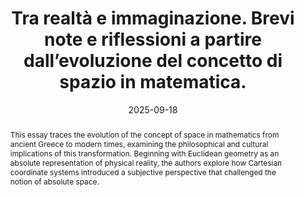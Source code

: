 ---
layout: preprint
title: "Tra realtà e immaginazione. Brevi note e riflessioni a partire dall’evoluzione del concetto di spazio in matematica."
authors:
  - Ugo Gianazza
  - Luca Magri
keywords: ["Euclid", "space", "mathematics", "geometry"]
discipline: "Mathematics"
languages: ["English", "Italiano"]
date: 2025-09-18
#doi: "10.1234/example5"
abstract: "This essay traces the evolution of the concept of space in mathematics from ancient Greece to modern times, examining the philosophical and cultural implications of this transformation. Beginning with Euclidean geometry as an absolute representation of physical reality, the authors explore how Cartesian coordinate systems introduced a subjective perspective that challenged the notion of absolute space."
abstracts:
  - language: "English"
    flag: "🇬🇧"
    content: "This essay traces the evolution of the concept of space in mathematics from ancient Greece to modern times, examining the philosophical and cultural implications of this transformation. Beginning with Euclidean geometry as an absolute representation of physical reality, the authors explore how Cartesian coordinate systems introduced a subjective perspective that challenged the notion of absolute space. Through the example of point-line duality in Cartesian planes, they demonstrate how mathematical objects become pure conceptual constructs rather than representations of physical reality. The paper discusses the revolutionary impact of non-Euclidean geometries in the 19th century, which definitively separated mathematical space from physical space and established mathematics as an autonomous discipline. This shift raised fundamental questions about the relationship between mathematical knowledge and reality, the foundations of mathematical truth, and the \"unreasonable effectiveness\" of mathematics in describing the natural world. The authors present various philosophical reflections on these developments, examining the tensions between objective and subjective approaches to mathematical knowledge, the role of mathematics in scientific method, and the implications for understanding truth and reality. They argue that modern mathematics has become a powerful but purely conceptual tool, democratically valid in all its consistent formulations, yet divorced from claims to absolute truth about the physical world. The essay concludes by suggesting that future progress may require interdisciplinary dialogue and proposes that a Christian perspective might offer new categories for understanding truth as revealed through multiple complementary viewpoints rather than through a single absolute framework."
    
  - language: "Italiano"
    flag: "🇮🇹"
    content: "Questo saggio ripercorre l'evoluzione del concetto di spazio in matematica dall'antichità greca ai tempi moderni, esaminando le implicazioni filosofiche e culturali di questa trasformazione. Partendo dalla geometria euclidea come rappresentazione assoluta della realtà fisica, gli autori esplorano come il sistema di coordinate cartesiane abbia introdotto una prospettiva soggettiva che ha messo in discussione la nozione di spazio assoluto. Attraverso l'esempio della dualità punto-retta nei piani cartesiani, dimostrano come gli oggetti matematici diventino pure costruzioni concettuali anziché rappresentazioni della realtà fisica. Il lavoro discute l'impatto rivoluzionario delle geometrie non euclidee nel XIX secolo, che hanno definitivamente separato lo spazio matematico da quello fisico e hanno stabilito la matematica come disciplina autonoma. Questo cambiamento ha sollevato questioni fondamentali sul rapporto tra conoscenza matematica e realtà, sui fondamenti della verità matematica e sulla \"irragionevole efficacia\" della matematica nel descrivere il mondo naturale. Gli autori presentano varie riflessioni filosofiche su questi sviluppi, esaminando le tensioni tra approcci oggettivi e soggettivi alla conoscenza matematica, il ruolo della matematica nel metodo scientifico e le implicazioni per la comprensione della verità e della realtà. Sostengono che la matematica moderna è diventata uno strumento potente ma puramente concettuale, democraticamente valido in tutte le sue formulazioni coerenti, ma svincolato da pretese di verità assoluta sul mondo fisico. Il saggio si conclude suggerendo che il progresso futuro potrebbe richiedere un dialogo interdisciplinare e propone che una prospettiva cristiana possa offrire nuove categorie per comprendere la verità come rivelata attraverso molteplici punti di vista complementari anziché attraverso un unico quadro assoluto."

pdfs:
  - language: "Italiano"
    url: "/assets/pdfs/20250918_PUPILLA_LoSpazioInMatematica.pdf"
    flag: "🇮🇹"

pupilla_citation: "Gianazza, U., Magri, L., Tra realtà e immaginazione. Brevi note e riflessioni a partire dall’evoluzione del concetto di spazio in matematica., Pupilla (2025), https://pupilla.org/preprints/2025-realta-e-immaginazione/"
pupilla_citation_note: ""

tags:
  - philosophy
  - mathematics
---